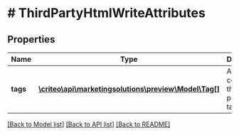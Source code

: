 # # ThirdPartyHtmlWriteAttributes

## Properties

Name | Type | Description | Notes
------------ | ------------- | ------------- | -------------
**tags** | [**\criteo\api\marketingsolutions\preview\Model\Tag[]**](Tag.md) | An array containing the third party html tags | [optional]

[[Back to Model list]](../../README.md#models) [[Back to API list]](../../README.md#endpoints) [[Back to README]](../../README.md)
